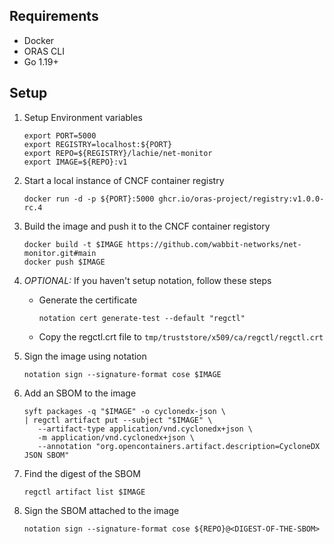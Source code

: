 ## Requirements

- Docker
- ORAS CLI
- Go 1.19+

## Setup
1. Setup Environment variables
   ```
   export PORT=5000
   export REGISTRY=localhost:${PORT}
   export REPO=${REGISTRY}/lachie/net-monitor
   export IMAGE=${REPO}:v1
   ```
2. Start a local instance of CNCF container registry
   ```
   docker run -d -p ${PORT}:5000 ghcr.io/oras-project/registry:v1.0.0-rc.4
   ```

3. Build the image and push it to the CNCF container registory
   ```
   docker build -t $IMAGE https://github.com/wabbit-networks/net-monitor.git#main
   docker push $IMAGE
   ```
3. *OPTIONAL:* If you haven't setup notation, follow these steps
   - Generate the certificate
     ```
     notation cert generate-test --default "regctl"
     ```
   - Copy the regctl.crt file to `tmp/truststore/x509/ca/regctl/regctl.crt`
4. Sign the image using notation
   ```
   notation sign --signature-format cose $IMAGE
   ```
5. Add an SBOM to the image
   ```
   syft packages -q "$IMAGE" -o cyclonedx-json \
   | regctl artifact put --subject "$IMAGE" \
      --artifact-type application/vnd.cyclonedx+json \
      -m application/vnd.cyclonedx+json \
      --annotation "org.opencontainers.artifact.description=CycloneDX JSON SBOM"
   ```
6. Find the digest of the SBOM
   ```
   regctl artifact list $IMAGE
   ```
7. Sign the SBOM attached to the image 
   ```
   notation sign --signature-format cose ${REPO}@<DIGEST-OF-THE-SBOM> 
   ```